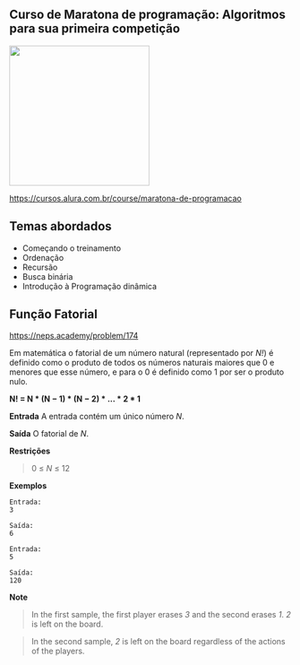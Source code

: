 Curso de Maratona de programação: Algoritmos para sua primeira competição
---------
<img src="https://www.alura.com.br/assets/api/cursos/maratona-de-programacao.svg" data-canonical-src="https://www.alura.com.br/assets/api/cursos/maratona-de-programacao.svg" width="250" height="250" />

https://cursos.alura.com.br/course/maratona-de-programacao

## Temas abordados
* Começando o treinamento
* Ordenação
* Recursão
* Busca binária
* Introdução à Programação dinâmica


## Função Fatorial

https://neps.academy/problem/174

Em matemática o fatorial de um número natural (representado por *N!*) é definido como o produto de todos os números naturais maiores que 0 e menores que esse número, e para o 0 é definido como 1 por ser o produto nulo.

**N! = N * (N − 1) * (N − 2) * ... * 2 * 1**


**Entrada**
A entrada contém um único número *N*.


**Saída**
O fatorial de *N*.


**Restrições**
> 0 ≤ *N* ≤ 12


**Exemplos**

```
Entrada:
3

Saída:
6

Entrada:
5

Saída:
120
````

**Note**
> In the first sample, the first player erases *3* and the second erases *1*. *2* is left on the board.

> In the second sample, *2* is left on the board regardless of the actions of the players.